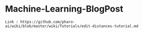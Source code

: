 # Machine-Learning-BlogPost

`Link : https://github.com/pharo-ai/wiki/blob/master/wiki/Tutorials/edit-distances-tutorial.md`
